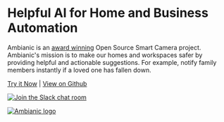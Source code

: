 
 
# Helpful AI for Home and Business Automation

Ambianic is an [award winning](https://blog.ambianic.ai/2020/11/05/awards.html) Open Source Smart Camera project. Ambianic's mission is to make our homes and workspaces safer by providing helpful and actionable suggestions. For example, notify family members instantly if a loved one has fallen down.

[Try it Now](https://ui.ambianic.ai)   |    [View on Github](https://github.com/ambianic)

[![Join the Slack chat room](https://img.shields.io/badge/Slack-Join%20the%20chat%20room-blue)](https://join.slack.com/t/ambianicai/shared_invite/zt-eosk4tv5-~GR3Sm7ccGbv1R7IEpk7OQ)
 
 
[![Ambianic logo](https://avatars2.githubusercontent.com/u/52052162?s=200&v=4)](https://ambianic.ai)
 &nbsp; 
 &nbsp; 
 
